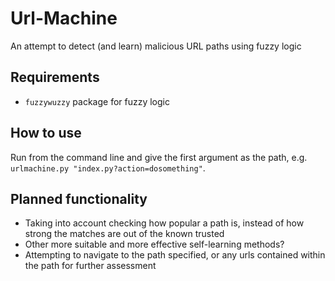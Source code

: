 # Url-Machine
An attempt to detect (and learn) malicious URL paths using fuzzy logic

## Requirements
- `fuzzywuzzy` package for fuzzy logic

## How to use
Run from the command line and give the first argument as the path, e.g. `urlmachine.py "index.py?action=dosomething"`.

## Planned functionality
- Taking into account checking how popular a path is, instead of how strong the matches are out of the known trusted
- Other more suitable and more effective self-learning methods?
- Attempting to navigate to the path specified, or any urls contained within the path for further assessment
